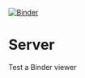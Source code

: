 [![Binder](https://mybinder.org/badge_logo.svg)](https://mybinder.org/v2/gh/brey/Server/master?urlpath=%2Fvoila%2Frender%2FVoila_Viewer.ipynb)

# Server
 Test a Binder viewer 

